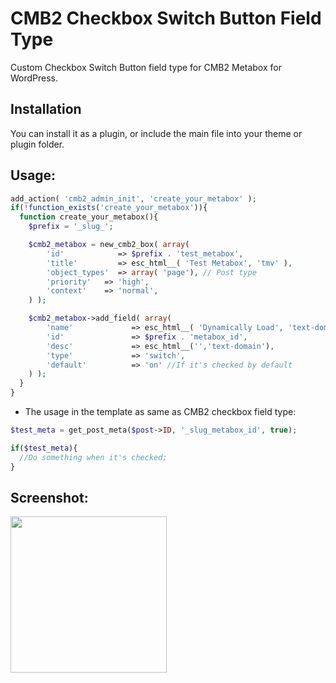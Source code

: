 # CMB2 Checkbox Switch Button Field Type
Custom Checkbox Switch Button field type for CMB2 Metabox for WordPress.

## Installation
You can install it as a plugin, or include the main file into your theme or plugin folder.

## Usage:

```php
add_action( 'cmb2_admin_init', 'create_your_metabox' );
if(!function_exists('create_your_metabox')){
  function create_your_metabox(){
    $prefix = '_slug_';

    $cmb2_metabox = new_cmb2_box( array(
        'id'            => $prefix . 'test_metabox',
        'title'         => esc_html__( 'Test Metabox', 'tmv' ),
        'object_types'  => array( 'page'), // Post type
        'priority'   => 'high',
        'context'    => 'normal',
    ) );

    $cmb2_metabox->add_field( array(
        'name'             => esc_html__( 'Dynamically Load', 'text-domain' ),
        'id'               => $prefix . 'metabox_id',
        'desc'             => esc_html__('','text-domain'),
        'type'	           => 'switch',
        'default'          => 'on' //If it's checked by default 
    ) );
  }
}
```

* The usage in the template as same as CMB2 checkbox field type:

```php
$test_meta = get_post_meta($post->ID, '_slug_metabox_id', true);

if($test_meta){
  //Do something when it's checked;
}
```


## Screenshot:

<img src="https://github.com/xlthlx/cmb2-checkbox-switch-button/blob/master/screenshot.gif" width="250" />
